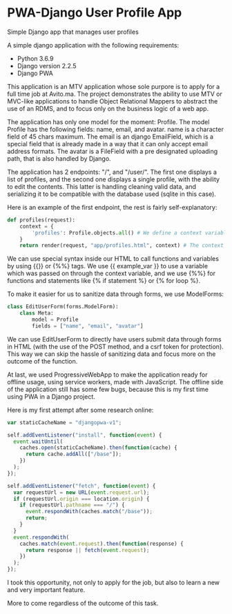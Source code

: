 # PWA-Django User Profile App
Simple Django app that manages user profiles

A simple django application with the following requirements:
- Python 3.6.9
- Django version 2.2.5
- Django PWA

This application is an MTV application whose sole purpore is to apply for a full time job at Avito.ma. The project demonstrates the ability to 
use MTV or MVC-like applications to handle Object Relational Mappers to abstract the use of an RDMS, and to focus only on the business logic of a web app.

The application has only one model for the moment: Profile. The model Profile has the following fields: name, email, and avatar. name is a character field
of 45 chars maximum. The email is an django EmailField, which is a special field that is already made in a way that it can only accept email 
address formats. The avatar is a FileField with a pre designated uploading path, that is also handled by Django.

The application has 2 endpoints: "/", and "/user/<pk>". The first one displays a list of profiles, and the second one displays a single profile,
with the ability to edit the contents. This latter is handling cleaning valid data, and serializing it to be compatible with the database used (sqlite in this case).

Here is an example of the first endpoint, the rest is fairly self-explanatory:
```python
def profiles(request):
    context = {
        'profiles': Profile.objects.all() # We define a context variable of a list of all Profile objects that we will then pass to the html file.
    }
    return render(request, "app/profiles.html", context) # The context variable is defined as a dictionary, and passed to a render function.
   ``` 
We can use special syntax inside our HTML to call functions and variables by using {{}} or {%%} tags. We use {{ example_var }} to use a variable
which was passed on through the context variable, and we use {%%} for functions and statements like {% if statement %} or {% for loop %}.

To make it easier for us to sanitize data through forms, we use ModelForms:
```python
class EditUserForm(forms.ModelForm):
    class Meta:
        model = Profile
        fields = ["name", "email", "avatar"]
```
We can use EditUserForm to directly have users submit data through forms in HTML (with the use of the POST method, and a csrf token for protection).
This way we can skip the hassle of sanitizing data and focus more on the outcome of the function.

At last, we used ProgressiveWebApp to make the application ready for offline usage, using service workers, made with JavaScript.
The offline side of the application still has some few bugs, because this is my first time using PWA in a Django project. 

Here is my first attempt after some research online:
```javascript
var staticCacheName = "djangopwa-v1";

self.addEventListener("install", function(event) {
  event.waitUntil(
    caches.open(staticCacheName).then(function(cache) {
      return cache.addAll(["/base"]);
    })
  );
});

self.addEventListener("fetch", function(event) {
  var requestUrl = new URL(event.request.url);
  if (requestUrl.origin === location.origin) {
    if (requestUrl.pathname === "/") {
      event.respondWith(caches.match("/base"));
      return;
    }
  }
  event.respondWith(
    caches.match(event.request).then(function(response) {
      return response || fetch(event.request);
    })
  );
});
```

I took this opportunity, not only to apply for the job, but also to learn a new and very important feature.

More to come regardless of the outcome of this task.
